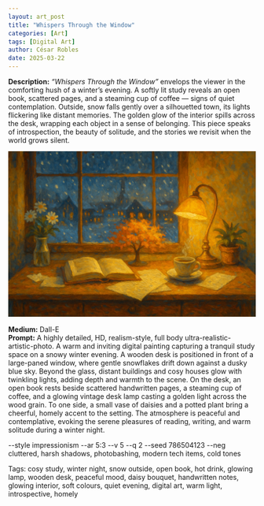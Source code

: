 ```yaml
---
layout: art_post
title: "Whispers Through the Window"
categories: [Art]
tags: [Digital Art]
author: César Robles
date: 2025-03-22
---
```

**Description:** *“Whispers Through the Window”* envelops the viewer in the comforting hush of a winter’s evening. A softly lit study reveals an open book, scattered pages, and a steaming cup of coffee — signs of quiet contemplation. Outside, snow falls gently over a silhouetted town, its lights flickering like distant memories. The golden glow of the interior spills across the desk, wrapping each object in a sense of belonging. This piece speaks of introspection, the beauty of solitude, and the stories we revisit when the world grows silent.

![Whispers Through the Window](/imag/digital_art/whispers_through_the_window.jpg)

**Medium:** Dall-E\
**Prompt:** A highly detailed, HD, realism-style,  full body ultra-realistic-artistic-photo. A warm and inviting digital painting capturing a tranquil study space on a snowy winter evening. A wooden desk is positioned in front of a large-paned window, where gentle snowflakes drift down against a dusky blue sky. Beyond the glass, distant buildings and cosy houses glow with twinkling lights, adding depth and warmth to the scene. On the desk, an open book rests beside scattered handwritten pages, a steaming cup of coffee, and a glowing vintage desk lamp casting a golden light across the wood grain. To one side, a small vase of daisies and a potted plant bring a cheerful, homely accent to the setting. The atmosphere is peaceful and contemplative, evoking the serene pleasures of reading, writing, and warm solitude during a winter night.

--style impressionism --ar 5:3 --v 5 --q 2 --seed 786504123 --neg cluttered, harsh shadows, photobashing, modern tech items, cold tones

Tags: cosy study, winter night, snow outside, open book, hot drink, glowing lamp, wooden desk, peaceful mood, daisy bouquet, handwritten notes, glowing interior, soft colours, quiet evening, digital art, warm light, introspective, homely
